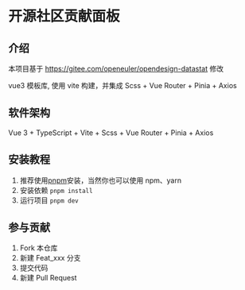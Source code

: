 # 开源社区贡献面板

## 介绍

本项目基于 https://gitee.com/openeuler/opendesign-datastat 修改

vue3 模板库, 使用 vite 构建，并集成 Scss + Vue Router + Pinia + Axios

## 软件架构

Vue 3 + TypeScript + Vite + Scss + Vue Router + Pinia + Axios

## 安装教程

1. 推荐使用[pnpm](https://pnpm.io/installation)安装，当然你也可以使用 npm、yarn
2. 安装依赖 `pnpm install`
3. 运行项目 `pnpm dev`

## 参与贡献

1. Fork 本仓库
2. 新建 Feat_xxx 分支
3. 提交代码
4. 新建 Pull Request
